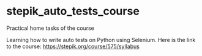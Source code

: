 # stepik_auto_tests_course
Practical home tasks of the course

Learning how to write auto tests on Python using Selenium. Here is the link to the course: 
https://stepik.org/course/575/syllabus